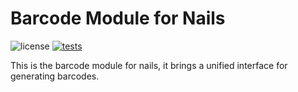 # Barcode Module for Nails

![license](https://img.shields.io/badge/license-MIT-green.svg)
[![tests](https://github.com/nails/module-barcode/actions/workflows/build_and_test.yml/badge.svg )](https://github.com/nails/module-barcode/actions)

This is the barcode module for nails, it brings a unified interface for generating barcodes.
